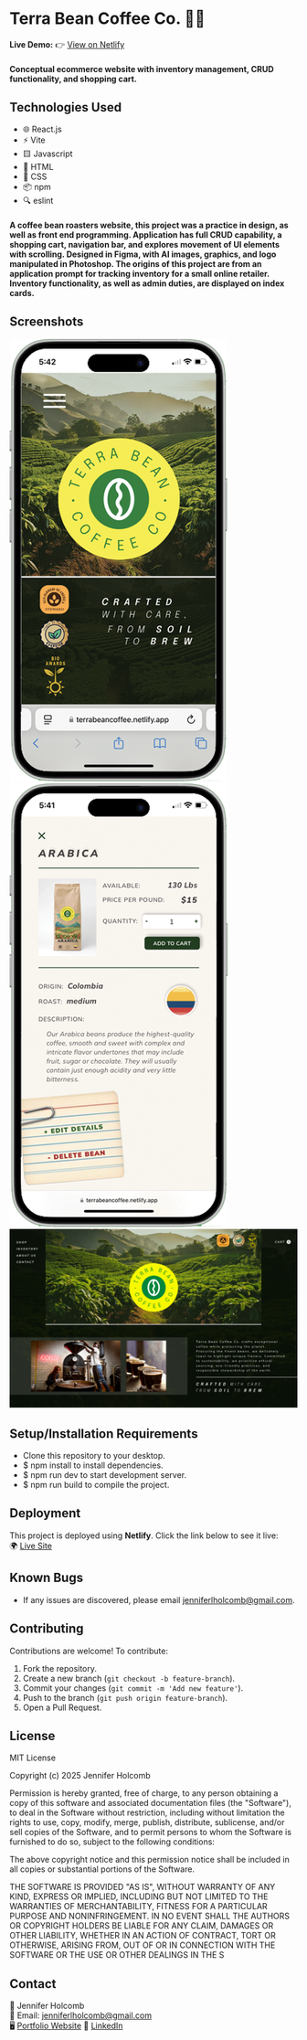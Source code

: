 # Terra Bean Coffee Co. 🎨🚀  

**Live Demo:** 👉 [View on Netlify](https://terrabeancoffee.netlify.app)  

#### Conceptual ecommerce website with inventory management, CRUD functionality, and shopping cart.

## Technologies Used

- 🌐 React.js
- ⚡ Vite
- 🟨 Javascript
- 🔶 HTML
- 🎨 CSS
- 📦 npm
- 🔍 eslint

#### A coffee bean roasters website, this project was a practice in design, as well as front end programming. Application has full CRUD capability, a shopping cart, navigation bar, and explores movement of UI elements with scrolling. Designed in Figma, with AI images, graphics, and logo manipulated in Photoshop. The origins of this project are from an application prompt for tracking inventory for a small online retailer. Inventory functionality, as well as admin duties, are displayed on index cards.

## Screenshots

![Screenshot](./public/img/terrabeanMobileScreen1.png)
![Screenshot](./public/img/terrabeanMobileScreen2.png)
![Screenshot](./public/img/desktopTerraScreenshot.png)

## Setup/Installation Requirements

* Clone this repository to your desktop.
* $ npm install to install dependencies.
* $ npm run dev to start development server.
* $ npm run build to compile the project.

## Deployment  
This project is deployed using **Netlify**. Click the link below to see it live:  
🌍 [Live Site](https://yourproject.netlify.app)  

## Known Bugs

* If any issues are discovered, please email jenniferlholcomb@gmail.com.

## Contributing

Contributions are welcome! To contribute:

1. Fork the repository.
2. Create a new branch (`git checkout -b feature-branch`).
3. Commit your changes (`git commit -m 'Add new feature'`).
4. Push to the branch (`git push origin feature-branch`).
5. Open a Pull Request.

## License

MIT License

Copyright (c) 2025 Jennifer Holcomb

Permission is hereby granted, free of charge, to any person obtaining a copy of this software and associated documentation files (the "Software"), to deal in the Software without restriction, including without limitation the rights to use, copy, modify, merge, publish, distribute, sublicense, and/or sell copies of the Software, and to permit persons to whom the Software is furnished to do so, subject to the following conditions:

The above copyright notice and this permission notice shall be included in all copies or substantial portions of the Software.

THE SOFTWARE IS PROVIDED "AS IS", WITHOUT WARRANTY OF ANY KIND, EXPRESS OR IMPLIED, INCLUDING BUT NOT LIMITED TO THE WARRANTIES OF MERCHANTABILITY, FITNESS FOR A PARTICULAR PURPOSE AND NONINFRINGEMENT. IN NO EVENT SHALL THE AUTHORS OR COPYRIGHT HOLDERS BE LIABLE FOR ANY CLAIM, DAMAGES OR OTHER LIABILITY, WHETHER IN AN ACTION OF CONTRACT, TORT OR OTHERWISE, ARISING FROM, OUT OF OR IN CONNECTION WITH THE SOFTWARE OR THE USE OR OTHER DEALINGS IN THE S

## Contact

👤 Jennifer Holcomb  
📧 Email: jenniferlholcomb@gmail.com  
🖥️ [Portfolio Website](https://jenholcomb.netlify.app) 
🔗 [LinkedIn](https://www.linkedin.com/in/jennifer-holcomb-pdx/)
